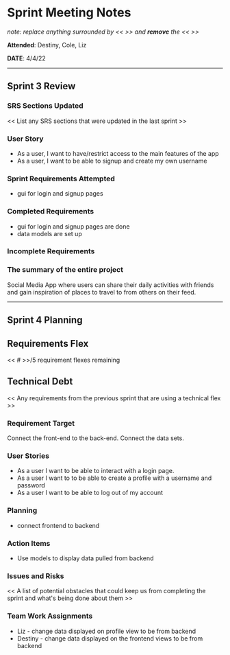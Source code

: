 # Sprint Meeting Notes

*note: replace anything surrounded by << >> and **remove** the << >>*

**Attended**: Destiny, Cole, Liz

**DATE**: 4/4/22

***

## Sprint 3 Review

### SRS Sections Updated

<< List any SRS sections that were updated in the last sprint >>

### User Story

- As a user, I want to have/restrict access to the main features of the app
- As a user, I want to be able to signup and create my own username

### Sprint Requirements Attempted

- gui for login and signup pages

### Completed Requirements

- gui for login and signup pages are done
- data models are set up

### Incomplete Requirements


### The summary of the entire project

Social Media App where users can share their daily activities with friends and gain inspiration of places to travel to from others on their feed.

***

## Sprint 4 Planning

## Requirements Flex

<< # >>/5 requirement flexes remaining

## Technical Debt

<< Any requirements from the previous sprint that are using a technical flex >>

### Requirement Target

Connect the front-end to the back-end. Connect the data sets.

### User Stories

 - As a user I want to be able to interact with a login page.
 - As a user I want to to be able to create a profile with a username and password
 - As a user I want to be able to log out of my account

### Planning

- connect frontend to backend

### Action Items

- Use models to display data pulled from backend

### Issues and Risks

<< A list of potential obstacles that could keep us from completing the sprint and what's being done about them >>

### Team Work Assignments

- Liz  - change data displayed on profile view to be from backend
- Destiny - change data displayed on the frontend views to be from backend
